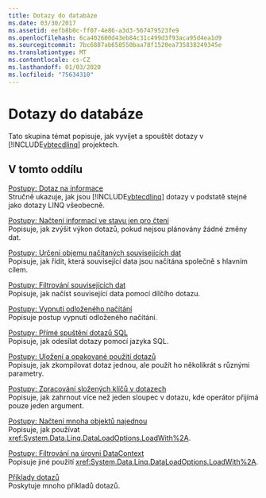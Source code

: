 ```yaml
---
title: Dotazy do databáze
ms.date: 03/30/2017
ms.assetid: eefb8b0c-ff07-4e86-a3d3-567479523fe9
ms.openlocfilehash: 6ca402600d43eb84c31c499d3f93aca95d4ea1d9
ms.sourcegitcommit: 7bc6887ab658550baa78f1520ea735838249345e
ms.translationtype: MT
ms.contentlocale: cs-CZ
ms.lasthandoff: 01/03/2020
ms.locfileid: "75634310"
---
```

# <a name="querying-the-database"></a>Dotazy do databáze
Tato skupina témat popisuje, jak vyvíjet a spouštět dotazy v [!INCLUDE[vbtecdlinq](../../../../../../includes/vbtecdlinq-md.md)] projektech.  
  
## <a name="in-this-section"></a>V tomto oddílu  
 [Postupy: Dotaz na informace](how-to-query-for-information.md)  
 Stručně ukazuje, jak jsou [!INCLUDE[vbtecdlinq](../../../../../../includes/vbtecdlinq-md.md)] dotazy v podstatě stejné jako dotazy LINQ všeobecně.  
  
 [Postupy: Načtení informací ve stavu jen pro čtení](how-to-retrieve-information-as-read-only.md)  
 Popisuje, jak zvýšit výkon dotazů, pokud nejsou plánovány žádné změny dat.  
  
 [Postupy: Určení objemu načítaných souvisejících dat](how-to-control-how-much-related-data-is-retrieved.md)  
 Popisuje, jak řídit, která související data jsou načítána společně s hlavním cílem.  
  
 [Postupy: Filtrování souvisejících dat](how-to-filter-related-data.md)  
 Popisuje, jak načíst související data pomocí dílčího dotazu.  
  
 [Postupy: Vypnutí odloženého načítání](how-to-turn-off-deferred-loading.md)  
 Popisuje postup vypnutí odloženého načítání.  
  
 [Postupy: Přímé spuštění dotazů SQL](how-to-directly-execute-sql-queries.md)  
 Popisuje, jak odesílat dotazy pomocí jazyka SQL.  
  
 [Postupy: Uložení a opakované použití dotazů](how-to-store-and-reuse-queries.md)  
 Popisuje, jak zkompilovat dotaz jednou, ale použít ho několikrát s různými parametry.  
  
 [Postupy: Zpracování složených klíčů v dotazech](how-to-handle-composite-keys-in-queries.md)  
 Popisuje, jak zahrnout více než jeden sloupec v dotazu, kde operátor přijímá pouze jeden argument.  
  
 [Postupy: Načtení mnoha objektů najednou](how-to-retrieve-many-objects-at-once.md)  
 Popisuje, jak používat <xref:System.Data.Linq.DataLoadOptions.LoadWith%2A>.  
  
 [Postupy: Filtrování na úrovni DataContext](how-to-filter-at-the-datacontext-level.md)  
 Popisuje jiné použití <xref:System.Data.Linq.DataLoadOptions.LoadWith%2A>.  
  
 [Příklady dotazů](query-examples.md)  
 Poskytuje mnoho příkladů dotazů.
